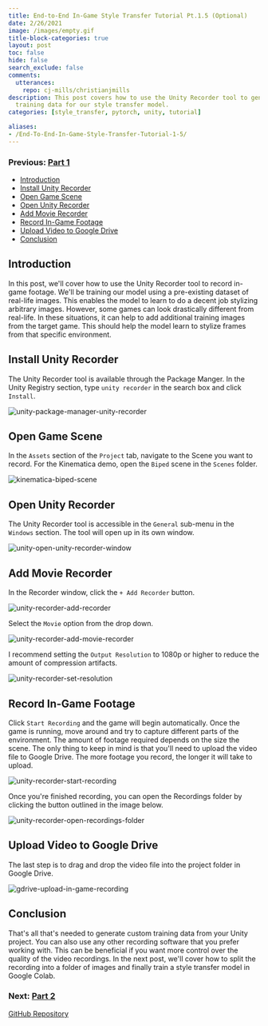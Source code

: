 ```yaml
---
title: End-to-End In-Game Style Transfer Tutorial Pt.1.5 (Optional)
date: 2/26/2021
image: /images/empty.gif
title-block-categories: true
layout: post
toc: false
hide: false
search_exclude: false
comments:
  utterances:
    repo: cj-mills/christianjmills
description: This post covers how to use the Unity Recorder tool to generate additional
  training data for our style transfer model.
categories: [style_transfer, pytorch, unity, tutorial]

aliases:
- /End-To-End-In-Game-Style-Transfer-Tutorial-1-5/
---
```


### Previous: [Part 1](../part-1/)

* [Introduction](#introduction)
* [Install Unity Recorder](#install-unity-recorder)
* [Open Game Scene](#open-game-scene)
* [Open Unity Recorder](#open-unity-recorder)
* [Add Movie Recorder](#add-movie-recorder)
* [Record In-Game Footage](#record-in-game-footage)
* [Upload Video to Google Drive](#upload-video-to-google-drive)
* [Conclusion](#conclusion)

## Introduction

In this post, we'll cover how to use the Unity Recorder tool to record in-game footage. We'll be training our model using a pre-existing dataset of real-life images. This enables the model to learn to do a decent job stylizing arbitrary images. However, some games can look drastically different from real-life. In these situations, it can help to add additional training images from the target game. This should help the model learn to stylize frames from that specific environment.

## Install Unity Recorder

The Unity Recorder tool is available through the Package Manger. In the Unity Registry section, type `unity recorder` in the search box and click `Install`.

![unity-package-manager-unity-recorder](./images/unity-package-manager-unity-recorder.png)



## Open Game Scene

In the `Assets` section of the `Project` tab, navigate to the Scene you want to record. For the Kinematica demo, open the `Biped` scene in the `Scenes` folder.

![kinematica-biped-scene](./images/kinematica-biped-scene.png)



## Open Unity Recorder

The Unity Recorder tool is accessible in the `General` sub-menu in the `Windows` section. The tool will open up in its own window.

![unity-open-unity-recorder-window](./images/unity-open-unity-recorder-window.png)



## Add Movie Recorder

In the Recorder window, click the `+ Add Recorder` button. 

![unity-recorder-add-recorder](./images/unity-recorder-add-recorder.png)

Select the `Movie` option from the drop down.

![unity-recorder-add-movie-recorder](./images/unity-recorder-add-movie-recorder.png)



I recommend setting the `Output Resolution` to 1080p or higher to reduce the amount of compression artifacts.

![unity-recorder-set-resolution](./images/unity-recorder-set-resolution.png)



## Record In-Game Footage

Click `Start Recording` and the game will begin automatically. Once the game is running, move around and try to capture different parts of the environment. The amount of footage required depends on the size the scene. The only thing to keep in mind is that you'll need to upload the video file to Google Drive. The more footage you record, the longer it will take to upload.

![unity-recorder-start-recording](./images/unity-recorder-start-recording.png)

Once you're finished recording, you can open the Recordings folder by clicking the button outlined in the image below.

![unity-recorder-open-recordings-folder](./images/unity-recorder-open-recordings-folder.png)



## Upload Video to Google Drive

The last step is to drag and drop the video file into the project folder in Google Drive.

![gdrive-upload-in-game-recording](./images/gdrive-upload-in-game-recording.png)



## Conclusion

That's all that's needed to generate custom training data from your Unity project. You can also use any other recording software that you prefer working with. This can be beneficial if you want more control over the quality of the video recordings. In the next post, we'll cover how to split the recording into a folder of images and finally train a style transfer model in Google Colab.

### Next: [Part 2](../part-2/)

[GitHub Repository](https://github.com/cj-mills/End-to-End-In-Game-Style-Transfer-Tutorial)



<!-- Cloudflare Web Analytics --><script defer src='https://static.cloudflareinsights.com/beacon.min.js' data-cf-beacon='{"token": "56b8d2f624604c4891327b3c0d9f6703"}'></script><!-- End Cloudflare Web Analytics -->